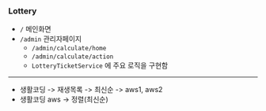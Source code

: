 ### Lottery
* `/` 메인화면
* `/admin` 관리자페이지
  * `/admin/calculate/home`
  * `/admin/calculate/action`
  * `LotteryTicketService` 에 주요 로직을 구현함

  


---

* 생활코딩 -> 재생목록 -> 최신순 -> aws1, aws2
* 생활코딩 aws -> 정렬(최신순) 